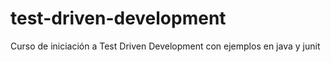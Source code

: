 # test-driven-development
Curso de iniciación a Test Driven Development con ejemplos en java y junit

